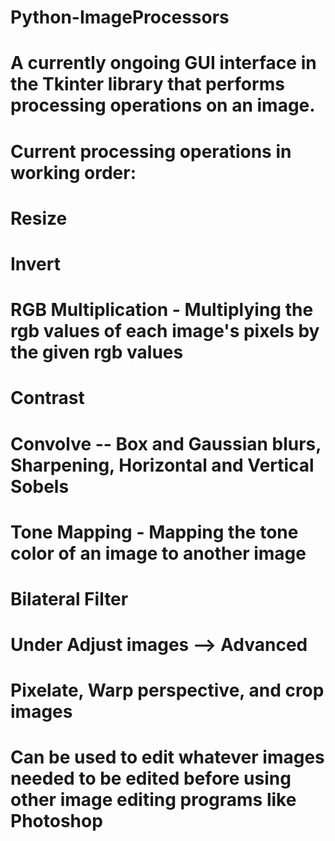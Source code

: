 # Python-ImageProcessors
# A currently ongoing GUI interface in the Tkinter library that performs processing operations on an image.

# Current processing operations in working order:
  # Resize
  # Invert
  # RGB Multiplication - Multiplying the rgb values of each image's pixels by the given rgb values
  # Contrast
  # Convolve -- Box and Gaussian blurs, Sharpening, Horizontal and Vertical Sobels
  # Tone Mapping - Mapping the tone color of an image to another image
  # Bilateral Filter
  # Under Adjust images --> Advanced
  # Pixelate, Warp perspective, and crop images
  # Can be used to edit whatever images needed to be edited before using other image editing programs like Photoshop
